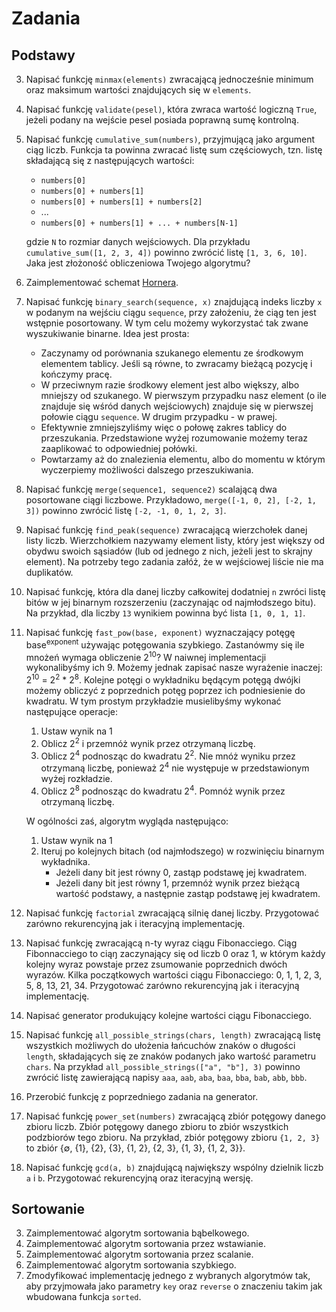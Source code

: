 # Zadania

## Podstawy

3. Napisać funkcję `minmax(elements)` zwracającą jednocześnie minimum oraz maksimum wartości
    znajdujących się w `elements`.

4. Napisać funkcję `validate(pesel)`, która zwraca wartość logiczną `True`, jeżeli podany
    na wejście pesel posiada poprawną sumę kontrolną.
 
1. Napisać funkcję `cumulative_sum(numbers)`, przyjmującą jako argument ciąg liczb. 
Funkcja ta powinna zwracać listę sum częściowych, tzn. listę składającą się z następujących wartości:
   - `numbers[0]`
   - `numbers[0] + numbers[1]`
   - `numbers[0] + numbers[1] + numbers[2]`
   - ...
   - `numbers[0] + numbers[1] + ... + numbers[N-1]`
 
   gdzie `N` to rozmiar danych wejściowych. Dla przykładu `cumulative_sum([1, 2, 3, 4])` powinno
   zwrócić listę `[1, 3, 6, 10]`. Jaka jest złożoność obliczeniowa Twojego algorytmu?
   
5. Zaimplementować schemat [Hornera](https://pl.wikipedia.org/wiki/Schemat_Hornera).
 
4. Napisać funkcję `binary_search(sequence, x)` znajdującą indeks liczby `x` w
    podanym na wejściu ciągu `sequence`, przy założeniu, że ciąg ten jest wstępnie posortowany.
    W tym celu możemy wykorzystać tak zwane wyszukiwanie binarne. Idea jest prosta:
    - Zaczynamy od porównania szukanego elementu ze środkowym elementem tablicy.
      Jeśli są równe, to zwracamy bieżącą pozycję i kończymy pracę.
    - W przeciwnym razie środkowy element jest albo większy, albo mniejszy od szukanego.
      W pierwszym przypadku nasz element (o ile znajduje się wśród danych wejściowych)
      znajduje się w pierwszej połowie ciągu `sequence`. W drugim przypadku - w prawej.
    - Efektywnie zmniejszyliśmy więc o połowę zakres tablicy do przeszukania. Przedstawione
      wyżej rozumowanie możemy teraz zaaplikować to odpowiedniej połówki.
    - Powtarzamy aż do znalezienia elementu, albo do momentu w którym wyczerpiemy możliwości
      dalszego przeszukiwania.      
 
4. Napisać funkcję `merge(sequence1, sequence2)` scalającą dwa posortowane ciągi liczbowe.
    Przykładowo, `merge([-1, 0, 2], [-2, 1, 3])` powinno zwrócić listę `[-2, -1, 0, 1, 2, 3]`.
    
5. Napisać funkcję `find_peak(sequence)` zwracającą wierzchołek danej listy liczb. Wierzchołkiem
    nazywamy element listy, który jest większy od obydwu swoich sąsiadów (lub od jednego z nich,
    jeżeli jest to skrajny element). Na potrzeby tego zadania załóż, że w wejściowej liście nie ma duplikatów.
 
6. Napisać funkcję, która dla danej liczby całkowitej dodatniej `n` zwróci listę bitów w jej
    binarnym rozszerzeniu (zaczynając od najmłodszego bitu). Na przykład, dla liczby `13`
    wynikiem powinna być lista `[1, 0, 1, 1]`.

7. Napisać funkcję `fast_pow(base, exponent)` wyznaczający potęgę base<sup>exponent</sup> używając 
   potęgowania szybkiego.
   Zastanówmy się ile mnożeń wymaga obliczenie 2<sup>10</sup>? W naiwnej implementacji wykonalibyśmy
   ich 9. Możemy jednak zapisać nasze wyrażenie inaczej: 
   2<sup>10</sup> = 2<sup>2</sup> * 2<sup>8</sup>. Kolejne potęgi o wykładniku będącym potęgą
   dwójki możemy obliczyć z poprzednich potęg poprzez ich podniesienie do kwadratu.
   W tym prostym przykładzie musielibyśmy wykonać następujące operacje:
   1. Ustaw wynik na 1
   2. Oblicz 2<sup>2</sup> i przemnóż wynik przez otrzymaną liczbę.
   2. Oblicz 2<sup>4</sup> podnosząc do kwadratu 2<sup>2</sup>. Nie mnóż wyniku przez otrzymaną
      liczbę, ponieważ 2<sup>4</sup> nie występuje w przedstawionym wyżej rozkładzie.
   3. Oblicz 2<sup>8</sup> podnosząc do kwadratu 2<sup>4</sup>. Pomnóż wynik przez otrzymaną
      liczbę.
      
   W ogólności zaś, algorytm wygląda następująco:
   1. Ustaw wynik na 1
   2. Iteruj po kolejnych bitach (od najmłodszego) w rozwinięciu binarnym wykładnika.
      - Jeżeli dany bit jest równy 0, zastąp podstawę jej kwadratem.
      - Jeżeli dany bit jest równy 1, przemnóż wynik przez bieżącą wartość podstawy,
        a następnie zastąp podstawę jej kwadratem. 

3. Napisać funkcję `factorial` zwracającą silnię danej liczby. Przygotować zarówno rekurencyjną
   jak i iteracyjną implementację.
2. Napisać funkcję zwracającą n-ty wyraz ciągu Fibonacciego.
   Ciąg Fibonnacciego to ciąŋ zaczynający się od liczb 0 oraz 1, w którym każdy kolejny wyraz powstaje
   przez zsumowanie poprzednich dwóch wyrazów. Kilka początkowych wartości ciągu Fibonacciego:
   0, 1, 1, 2, 3, 5, 8, 13, 21, 34. Przygotować zarówno rekurencyjną jak i iteracyjną implementację.

3. Napisać generator produkujący kolejne wartości ciągu Fibonacciego.

4. Napisać funkcję `all_possible_strings(chars, length)` zwracającą listę wszystkich możliwych
   do ułożenia łańcuchów znaków o długości `length`, składających się ze znaków podanych jako
   wartość parametru `chars`. Na przykład `all_possible_strings(["a", "b"], 3)` powinno zwrócić
   listę zawierającą napisy `aaa`, `aab`, `aba`, `baa`, `bba`, `bab`, `abb`, `bbb`.
   
5. Przerobić funkcję z poprzedniego zadania na generator. 

4. Napisać funkcję `power_set(numbers)` zwracającą zbiór potęgowy danego zbioru liczb.
   Zbiór potęgowy danego zbioru to zbiór wszystkich podzbiorów tego zbioru. Na przykład,
   zbiór potęgowy zbioru `{1, 2, 3}` to zbiór {∅, {1}, {2}, {3}, {1, 2}, {2, 3}, {1, 3}, {1, 2, 3}}.

2. Napisać funkcję `gcd(a, b)` znajdującą największy wspólny dzielnik liczb `a` i `b`.
   Przygotować rekurencyjną oraz iteracyjną wersję.

## Sortowanie
3. Zaimplementować algorytm sortowania bąbelkowego.
4. Zaimplementować algorytm sortowania przez wstawianie.
5. Zaimplementować algorytm sortowania przez scalanie.
6. Zaimplementować algorytm sortowania szybkiego.
7. Zmodyfikować implementację jednego z wybranych algorytmów tak, aby przyjmowała jako parametry `key` oraz `reverse` o znaczeniu takim jak wbudowana funkcja `sorted`.
